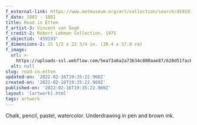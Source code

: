 ```yaml
---
f_external-link: https://www.metmuseum.org/art/collection/search/459193
f_date: 1881 - 1881
title: Road in Etten
f_artist-3: Vincent van Gogh
f_credit-2: Robert Lehman Collection, 1975
f_objectid: '459193'
f_dimensions-2: 15 1/2 x 22 3/4 in. (39.4 x 57.8 cm)
f_image:
  url: >-
    https://uploads-ssl.webflow.com/5ea73a6a2a73b34c800aae87/620d51fac6496d6d4c60f2b7_DP359031.jpeg
  alt: null
slug: road-in-etten
updated-on: '2022-02-16T19:35:22.960Z'
created-on: '2022-02-16T19:35:22.960Z'
published-on: '2022-02-16T19:35:22.960Z'
layout: '[artwork].html'
tags: artwork
---
```


Chalk, pencil, pastel, watercolor. Underdrawing in pen and brown ink.
